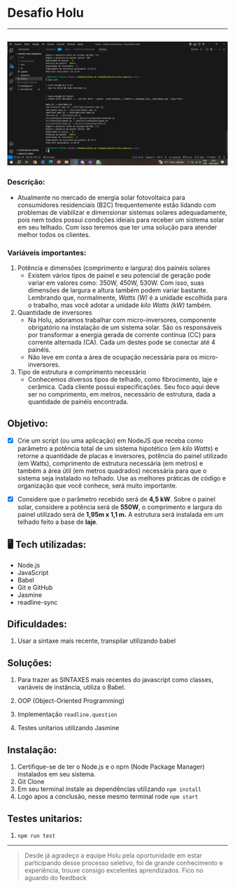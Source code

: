 # Desafio Holu
---
![imagem do terminal EXECUTANDO](./src/assets/Readme.png)
---
### Descrição:

- Atualmente no mercado de energia solar fotovoltaica para consumidores residenciais (B2C) frequentemente estão lidando com problemas de viabilizar e dimensionar sistemas solares adequadamente, pois nem todos possui condições ideiais para receber um sistema solar em seu telhado. Com isso teremos que ter uma solução para atender melhor todos os clientes. 

### Variáveis importantes: 

1. Potência e dimensões (comprimento e largura) dos painéis solares
    - Existem vários tipos de painel e seu potencial de geração pode variar em valores como: 350W, 450W, 530W. Com isso, suas dimensões de largura e altura também podem variar bastante. Lembrando que, normalmente, *Watts (W)* é a unidade escolhida para o trabalho, mas você adotar a unidade *kilo Watts (kW)* também.
2. Quantidade de inversores
    - Na Holu, adoramos trabalhar com micro-inversores, componente obrigatório na instalação de um sistema solar. São os responsáveis por transformar a energia gerada de corrente contínua (CC) para corrente alternada (CA). Cada um destes pode se conectar até 4 painéis.
    - Não leve em conta a área de ocupação necessária para os micro-inversores.
3. Tipo de estrutura e comprimento necessário
    - Conhecemos diversos tipos de telhado, como fibrocimento, laje e cerâmica. Cada cliente possui especificações. Seu foco aqui deve ser no comprimento, em metros,  necessário de estrutura, dada a quantidade de painéis encontrada. 

## Objetivo: 

- [x] Crie um script (ou uma aplicação) em NodeJS que receba como parâmetro a potência total de um sistema hipotético (em *kilo Watts*) e retorne a quantidade de placas e inversores, potência do painel utilizado (em Watts), comprimento de estrutura necessária (em metros) e também a área útil (em metros quadrados) necessária para que o sistema seja instalado no telhado. Use as melhores práticas de código e organização que você conhece, será muito importante.

- [x] Considere que o parâmetro recebido será de **4,5 kW**. Sobre o painel solar, considere a potência será de **550W**, o comprimento e largura do painel utilizado será de **1,95m x 1,1 m.** A estrutura será instalada em um telhado feito a base de **laje**.


## 🖥 Tech utilizadas: 

- Node.js
- JavaScript
- Babel
- Git e GitHub
- Jasmine
- readline-sync

## Dificuldades:

1. Usar a sintaxe mais recente, transpilar utilizando babel

## Soluções: 

1. Para trazer as SINTAXES mais recentes do javascript como classes, variáveis de instância, utiliza o Babel.

2. OOP (Object-Oriented Programming)

3. Implementação `readline.question`

4. Testes unitarios utilizando Jasmine

## Instalação:

1. Certifique-se de ter o Node.js e o npm (Node Package Manager) instalados em seu sistema.
2. Git Clone 
2. Em seu terminal instale as dependências utilizando `npm install`
3. Logo apos a conclusão, nesse mesmo terminal rode `npm start`

## Testes unitarios:

1. `npm run test`

---
> Desde já agradeço a equipe Holu pela oportunidade em estar participando desse processo seletivo, foi de grande conhecimento e experiência, trouxe consigo excelentes aprendizados. Fico no aguardo do feedback 

